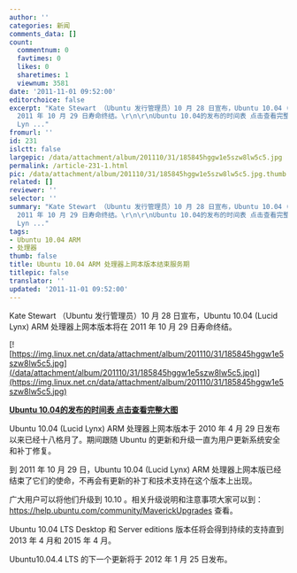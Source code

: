 ```yaml
---
author: ''
categories: 新闻
comments_data: []
count:
  commentnum: 0
  favtimes: 0
  likes: 0
  sharetimes: 1
  viewnum: 3581
date: '2011-11-01 09:52:00'
editorchoice: false
excerpt: "Kate Stewart （Ubuntu 发行管理员）10 月 28 日宣布，Ubuntu 10.04 (Lucid Lynx) ARM 处理器上网本版本将在
  2011 年 10 月 29 日寿命终结。\r\n\r\nUbuntu 10.04的发布的时间表 点击查看完整大图\r\nUbuntu 10.04 (Lucid
  Lyn ..."
fromurl: ''
id: 231
islctt: false
largepic: /data/attachment/album/201110/31/185845hggw1e5szw8lw5c5.jpg
permalink: /article-231-1.html
pic: /data/attachment/album/201110/31/185845hggw1e5szw8lw5c5.jpg.thumb.jpg
related: []
reviewer: ''
selector: ''
summary: "Kate Stewart （Ubuntu 发行管理员）10 月 28 日宣布，Ubuntu 10.04 (Lucid Lynx) ARM 处理器上网本版本将在
  2011 年 10 月 29 日寿命终结。\r\n\r\nUbuntu 10.04的发布的时间表 点击查看完整大图\r\nUbuntu 10.04 (Lucid
  Lyn ..."
tags:
- Ubuntu 10.04 ARM
- 处理器
thumb: false
title: Ubuntu 10.04 ARM 处理器上网本版本结束服务期
titlepic: false
translator: ''
updated: '2011-11-01 09:52:00'
---
```


Kate Stewart （Ubuntu 发行管理员）10 月 28 日宣布，Ubuntu 10.04 (Lucid Lynx) ARM 处理器上网本版本将在 2011 年 10 月 29 日寿命终结。


[![https://img.linux.net.cn/data/attachment/album/201110/31/185845hggw1e5szw8lw5c5.jpg](/data/attachment/album/201110/31/185845hggw1e5szw8lw5c5.jpg)](https://img.linux.net.cn/data/attachment/album/201110/31/185845hggw1e5szw8lw5c5.jpg)


**[Ubuntu 10.04的发布的时间表 点击查看完整大图](https://img.linux.net.cn/data/attachment/album/201110/31/185845hggw1e5szw8lw5c5.jpg)**


Ubuntu 10.04 (Lucid Lynx) ARM 处理器上网本版本于 2010 年 4 月 29 日发布以来已经十八格月了。期间跟随 Ubuntu 的更新和升级一直为用户更新系统安全和补丁修复。


到 2011 年 10 月 29 日，Ubuntu 10.04 (Lucid Lynx) ARM 处理器上网本版已经结束了它们的使命，不再会有更新的补丁和技术支持在这个版本上出现。


广大用户可以将他们升级到 10.10 。相关升级说明和注意事项大家可以到：<https://help.ubuntu.com/community/MaverickUpgrades> 查看。


Ubuntu 10.04 LTS Desktop 和 Server editions 版本任将会得到持续的支持直到 2013 年 4 月和 2015 年 4 月。


Ubuntu10.04.4 LTS 的下一个更新将于 2012 年 1 月 25 日发布。